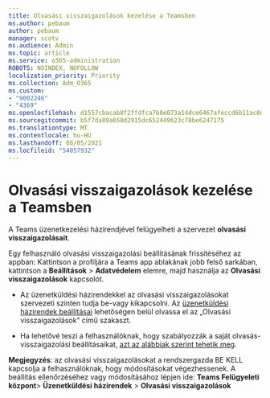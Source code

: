 ```yaml
---
title: Olvasási visszaigazolások kezelése a Teamsben
ms.author: pebaum
author: pebaum
manager: scotv
ms.audience: Admin
ms.topic: article
ms.service: o365-administration
ROBOTS: NOINDEX, NOFOLLOW
localization_priority: Priority
ms.collection: Adm_O365
ms.custom:
- "9002246"
- "4369"
ms.openlocfilehash: d1557cbacab8f2ffdfca7b8e073a14dce6467afeccd6b11ac0da3ce556e1fa3f
ms.sourcegitcommit: b5f7da89a650d2915dc652449623c78be6247175
ms.translationtype: MT
ms.contentlocale: hu-HU
ms.lasthandoff: 08/05/2021
ms.locfileid: "54057932"
---
```

# <a name="controlling-read-receipts-in-teams"></a>Olvasási visszaigazolások kezelése a Teamsben

A Teams üzenetkezelési házirendjével felügyelheti a szervezet **olvasási visszaigazolásait**.

Egy felhasználó olvasási visszaigazolási beállításának frissítéséhez az appban: Kattintson a profiljára a Teams app ablakának jobb felső sarkában, kattintson a **Beállítások** > **Adatvédelem** elemre, majd használja az **Olvasási visszaigazolások** kapcsolót.

- Az üzenetküldési házirendekkel az olvasási visszaigazolásokat szervezeti szinten tudja be-vagy kikapcsolni. Az [üzenetküldési házirendek beállításai](https://docs.microsoft.com/microsoftteams/messaging-policies-in-teams#messaging-policy-settings) lehetőségen belül olvassa el az „Olvasási visszaigazolások“ című szakaszt.

- Ha lehetővé teszi a felhasználóknak, hogy szabályozzák a saját olvasás-visszaigazolási beállításaikat, [ azt az alábbiak szerint tehetik meg](https://docs.microsoft.com/microsoftteams/messaging-policies-in-teams#messaging-policy-settings). 

**Megjegyzés**: az olvasási visszaigazolásokat a rendszergazda BE KELL kapcsolja a felhasználóknak, hogy módosításokat végezhessenek. A beállítás ellenőrzéséhez vagy módosításához lépjen ide: **Teams Felügyeleti központ**> **Üzenetküldési házirendek** > **Olvasási visszaigazolások**
